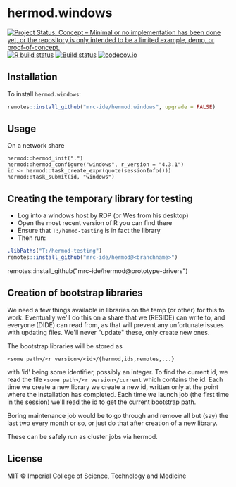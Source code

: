 # hermod.windows

<!-- badges: start -->
[![Project Status: Concept – Minimal or no implementation has been done yet, or the repository is only intended to be a limited example, demo, or proof-of-concept.](https://www.repostatus.org/badges/latest/concept.svg)](https://www.repostatus.org/#concept)
[![R build status](https://github.com/mrc-ide/hermod.windows/workflows/R-CMD-check/badge.svg)](https://github.com/mrc-ide/hermod.windows/actions)
[![Build status]()](https://buildkite.com/mrc-ide/mrcide/hermod-dot-windows?branch=main)
[![codecov.io](https://codecov.io/github/mrc-ide/hermod.windows/coverage.svg?branch=main)](https://codecov.io/github/mrc-ide/hermod.windows?branch=main)
<!-- badges: end -->

## Installation

To install `hermod.windows`:

```r
remotes::install_github("mrc-ide/hermod.windows", upgrade = FALSE)
```


## Usage

On a network share

```
hermod::hermod_init(".")
hermod::hermod_configure("windows", r_version = "4.3.1")
id <- hermod::task_create_expr(quote(sessionInfo()))
hermod::task_submit(id, "windows")
```

## Creating the temporary library for testing

* Log into a windows host by RDP (or Wes from his desktop)
* Open the most recent version of R you can find there
* Ensure that `T:/hemod-testing` is in fact the library
* Then run:

```r
.libPaths("T:/hermod-testing")
remotes::install_github("mrc-ide/hermod@<branchname>")
```

remotes::install_github("mrc-ide/hermod@prototype-drivers")

## Creation of bootstrap libraries

We need a few things available in libraries on the temp (or other) for this to work. Eventually we'll do this on a share that we (RESIDE) can write to, and everyone (DIDE) can read from, as that will prevent any unfortunate issues with updating files. We'll never "update" these, only create new ones.

The bootstrap libraries will be stored as

```
<some path>/<r version>/<id>/{hermod,ids,remotes,...}
```

with 'id' being some identifier, possibly an integer. To find the current id, we read the file `<some path>/<r version>/current` which contains the id. Each time we create a new library we create a new id, written only at the point where the installation has completed. Each time we launch job (the first time in the session) we'll read the id to get the current bootstrap path.

Boring maintenance job would be to go through and remove all but (say) the last two every month or so, or just do that after creation of a new library.

These can be safely run as cluster jobs via hermod.

## License

MIT © Imperial College of Science, Technology and Medicine
